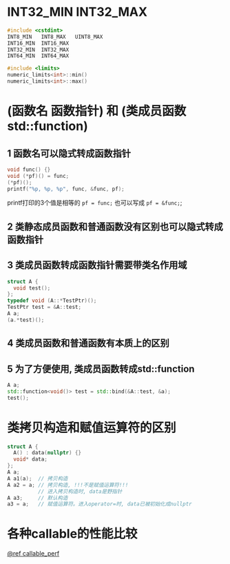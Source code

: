 # INT32_MIN INT32_MAX
```c++
#include <cstdint>
INT8_MIN   INT8_MAX   UINT8_MAX
INT16_MIN  INT16_MAX
INT32_MIN  INT32_MAX
INT64_MIN  INT64_MAX

#include <limits>
numeric_limits<int>::min()
numeric_limits<int>::max()
```


# (函数名 函数指针) 和 (类成员函数 std::function)
## 1 函数名可以隐式转成函数指针
```c++
void func() {}
void (*pf)() = func;
(*pf)();
printf("%p, %p, %p", func, &func, pf);
```
printf打印的3个值是相等的
`pf = func;` 也可以写成 `pf = &func;`;
## 2 类静态成员函数和普通函数没有区别也可以隐式转成函数指针
## 3 类成员函数转成函数指针需要带类名作用域
```c++
struct A {
  void test();
};
typedef void (A::*TestPtr)();
TestPtr test = &A::test;
A a;
(a.*test)();
```
## 4 类成员函数和普通函数有本质上的区别
## 5 为了方便使用, 类成员函数转成std::function
```c++
A a;
std::function<void()> test = std::bind(&A::test, &a);
test();
```


# 类拷贝构造和赋值运算符的区别
```c++
struct A {
  A() : data(nullptr) {}
  void* data;
};
A a;
A a1(a);  // 拷贝构造
A a2 = a; // 拷贝构造, !!!不是赋值运算符!!!
          // 进入拷贝构造时, data是野指针
A a3;     // 默认构造
a3 = a;   // 赋值运算符。进入operator=时, data已被初始化成nullptr
```


# 各种callable的性能比较
[@ref callable_perf](../../stl/functional.cc)
